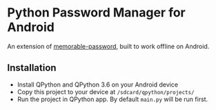 # Python Password Manager for Android

An extension of [memorable-password](https://github.com/patarapolw/memorable-password), built to work offline on Android.

## Installation

- Install QPython and QPython 3.6 on your Android device
- Copy this project to your device at `/sdcard/qpython/projects/`
- Run the project in QPython app. By default `main.py` will be run first.
